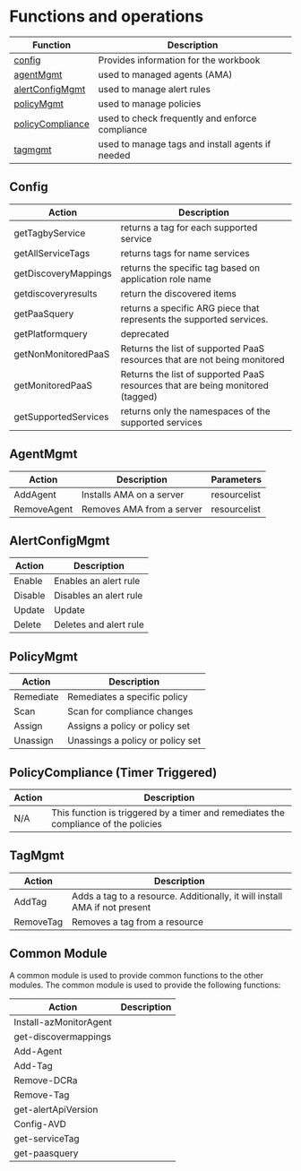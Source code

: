 # Functions and operations

|Function | Description|
|---------|------------|
|[config](#config)| Provides information for the workbook|
|[agentMgmt](#agentmgmt)| used to managed agents (AMA)|
|[alertConfigMgmt](#alertconfigmgmt)| used to manage alert rules|
|[policyMgmt](#policymgmt)| used to manage policies|
|[policyCompliance](#policycompliance-timer-triggered)| used to check frequently and enforce compliance|
|[tagmgmt](#tagmgmt)| used to manage tags and install agents if needed|

## Config

|Action|Description|
|------|-----------|
|getTagbyService|returns a tag for each supported service|
|getAllServiceTags|returns tags for name services|
|getDiscoveryMappings|returns the specific tag based on application role name|
|getdiscoveryresults|return the discovered items|
|getPaaSquery|returns a specific ARG piece that represents the supported services.|
|getPlatformquery|deprecated|
|getNonMonitoredPaaS|Returns the list of supported PaaS resources that are not being monitored|
|getMonitoredPaaS|Returns the list of supported PaaS resources that are being monitored (tagged)|
|getSupportedServices|returns only the namespaces of the supported services|

## AgentMgmt

|Action|Description|Parameters|
|------|-----------|------|
|AddAgent|Installs AMA on a server| resourcelist|
|RemoveAgent|Removes AMA from a server|resourcelist|

## AlertConfigMgmt

|Action|Description|
|------|-----------|
|Enable|Enables an alert rule|
|Disable|Disables an alert rule|
|Update|Update|
|Delete|Deletes and alert rule|

## PolicyMgmt

|Action|Description|
|------|-----------|
|Remediate|Remediates a specific policy|
|Scan|Scan for compliance changes|
|Assign|Assigns a policy or policy set|
|Unassign|Unassings a policy or policy set|

## PolicyCompliance (Timer Triggered)

|Action|Description|
|------|-----------|
|N/A| This function is triggered by a timer and remediates the compliance of the policies|

## TagMgmt

|Action|Description|
|------|-----------|
|AddTag|Adds a tag to a resource. Additionally, it will install AMA if not present|
|RemoveTag|Removes a tag from a resource|

## Common Module

A common module is used to provide common functions to the other modules. The common module is used to provide the following functions:

|Action|Description|
|------|-----------|
|Install-azMonitorAgent||
|get-discovermappings||
|Add-Agent||
|Add-Tag||
|Remove-DCRa||
|Remove-Tag||
|get-alertApiVersion||
|Config-AVD||
|get-serviceTag||
|get-paasquery||
